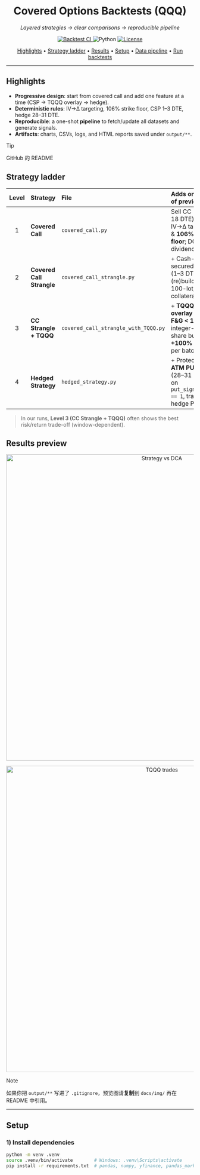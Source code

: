 <h1 align="center">Covered Options Backtests (QQQ)</h1>
<p align="center"><em>Layered strategies → clear comparisons → reproducible pipeline</em></p>

<p align="center">
  <a href="https://github.com/yudonglu1136/Covered_Call_Backtest/actions">
    <img alt="Backtest CI"
         src="https://img.shields.io/github/actions/workflow/status/yudonglu1136/Covered_Call_Backtest/run-covered-call.yml?label=Backtest%20CI&logo=githubactions">
  </a>
  <img alt="Python"
       src="https://img.shields.io/badge/Python-3.11+-3776AB?logo=python&logoColor=white">
  <a href="LICENSE"><img alt="License" src="https://img.shields.io/badge/License-MIT-green.svg"></a>
</p>

<p align="center">
  <a href="#highlights">Highlights</a> •
  <a href="#strategy-ladder">Strategy ladder</a> •
  <a href="#results-preview">Results</a> •
  <a href="#setup">Setup</a> •
  <a href="#data-pipeline">Data pipeline</a> •
  <a href="#run-backtests">Run backtests</a>
</p>

---

## Highlights
- **Progressive design**: start from covered call and add one feature at a time (CSP → TQQQ overlay → hedge).
- **Deterministic rules**: IV→Δ targeting, 106% strike floor, CSP 1–3 DTE, hedge 28–31 DTE.
- **Reproducible**: a one-shot **pipeline** to fetch/update all datasets and generate signals.
- **Artifacts**: charts, CSVs, logs, and HTML reports saved under `output/**`.

> [!TIP]
> GitHub 的 README 

## Strategy ladder
| Level | Strategy | File | Adds on top of previous |
| :--: | :-- | :-- | :-- |
| 1 | **Covered Call** | `covered_call.py` | Sell CC (15–18 DTE) with IV→Δ target & **106% floor**; DCA & dividends. |
| 2 | **Covered Call Strangle** | `covered_call_strangle.py` | + Cash-secured PUT (1–3 DTE) to (re)build 100-lot; fully collateralized. |
| 3 | **CC Strangle + TQQQ** | `covered_call_strangle_with_TQQQ.py` | + **TQQQ overlay** when **F&G < 15**, integer-share buys, **+100%** TP per batch. |
| 4 | **Hedged Strategy** | `hedged_strategy.py` | + Protective **ATM PUT** (28–31 DTE) on `put_signal == 1`, track hedge P&L. |

> In our runs, **Level 3 (CC Strangle + TQQQ)** often shows the best risk/return trade-off (window-dependent).

## Results preview
<p align="center">

  <img src="docs/img/strategy_comparison_covered_call_strangle_TQQQ.png" width="820" alt="Strategy vs DCA">
</p>

<p align="center">
  <img src="docs/img/tqqq_trades_example.png" width="820" alt="TQQQ trades">
</p>

> [!NOTE]
> 如果你把 `output/**` 写进了 `.gitignore`，预览图请**复制**到 `docs/img/` 再在 README 中引用。

---

## Setup

### 1) Install dependencies
```bash
python -m venv .venv
source .venv/bin/activate        # Windows: .venv\Scripts\activate
pip install -r requirements.txt  # pandas, numpy, yfinance, pandas_market_calendars, requests, scipy, matplotlib, python-dotenv, etc.
